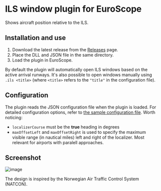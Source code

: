 # ILS window plugin for EuroScope

Shows aircraft position relative to the ILS.


## Installation and use

1. Download the latest release from the [Releases](https://github.com/EvenAR/ILS-Window/releases) page.
2. Place the DLL and JSON file in the same directory.
3. Load the plugin in EuroScope.

By default the plugin will automatically open ILS windows based on the active arrival runways. It's also possible to open windows manually using `.ils <title>` (where `<title>` refers to the `"title"` in the configuration file).

## Configuration

The plugin reads the JSON configuration file when the plugin is loaded. For detailed configuration options, refer to [the sample configuration file](/Sample%20config). Worth noticing:

- `localizerCourse` must be the **true** heading in degrees
- `maxOffsetLeft` and `maxOffsetRight` is used to specify the maximum visible range (in nautical miles) left and right of the localizer. Most relevant for airports with paralell approaches.


## Screenshot

![image](https://github.com/user-attachments/assets/49e513da-1fa5-4483-8823-f557a293c05a)

The design is inspired by the Norwegian Air Traffic Control System (NATCON).
